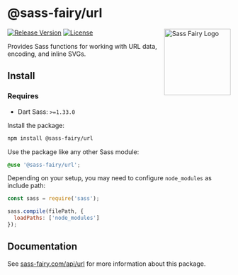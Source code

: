 # @sass-fairy/url

<a href="https://sass-fairy.com/"><img src="https://sass-fairy.com/img/logo.svg" alt="Sass Fairy Logo" width="150" align="right" /></a>

[![Release Version](https://img.shields.io/npm/v/@sass-fairy/url.svg)](https://www.npmjs.com/package/@sass-fairy/url)
[![License](https://img.shields.io/badge/License-MIT-blue.svg)](https://opensource.org/licenses/MIT)

Provides Sass functions for working with URL data, encoding, and inline SVGs.

## Install

### Requires

* Dart Sass: `>=1.33.0`

Install the package:

```bash
npm install @sass-fairy/url
```

Use the package like any other Sass module:

```scss
@use '@sass-fairy/url';
```

Depending on your setup, you may need to configure `node_modules` as include path:

```js
const sass = require('sass');

sass.compile(filePath, {
  loadPaths: ['node_modules']
});
```


## Documentation

See [sass-fairy.com/api/url](http://sass-fairy.com/api/url) for more information about this package.
